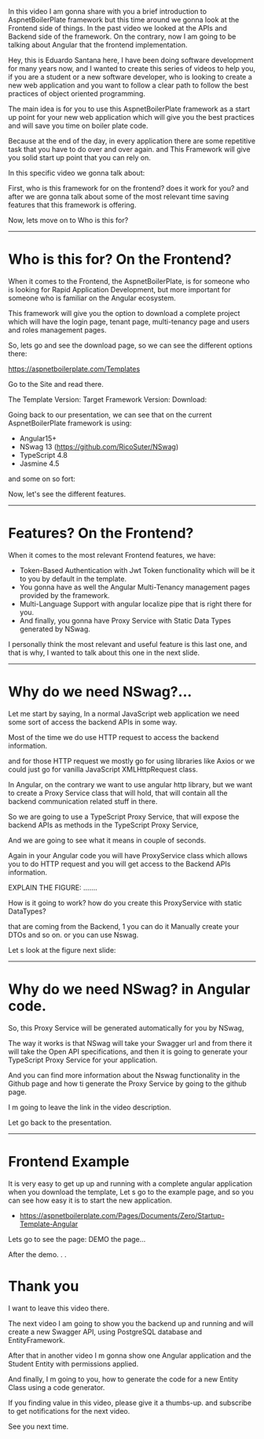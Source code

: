 In this video I am gonna share with you a brief introduction to AspnetBoilerPlate framework but this time around we gonna look at the Frontend side of things.
In the past video we looked at the APIs and Backend side of the framework. On the contrary, now I am going to be talking about Angular that the frontend implementation.

Hey, this is Eduardo Santana here, I have been doing software development for many years now, and I wanted to create this series of videos to help you, if you are a student or a new software developer, who is looking to create a new web application and you want to follow a clear path to follow the best practices of object oriented programming.

The main idea is for you to use this AspnetBoilerPlate framework as a start up point for your new web application which will give you the best practices and will save you time on boiler plate code.

Because at the end of the day, in every application there are some repetitive task that you have to do over and over again. and This Framework will give you solid start up point that you can rely on.

In this specific video we gonna talk about:

First, who is this framework for on the frontend? does it work for you? and after we are gonna talk about some of the most relevant time saving features that this framework is offering.

Now, lets move on to Who is this for?

---

# Who is this for? On the Frontend?

When it comes to the Frontend, the AspnetBoilerPlate, is for someone who is looking for Rapid Application Development, but more important for someone who is familiar on the Angular ecosystem.

This framework will give you the option to download a complete project which will have the login page, tenant page, multi-tenancy page and users and roles management pages.

So, lets go and see the download page, so we can see the different options there:

https://aspnetboilerplate.com/Templates

Go to the Site and read there.

The Template Version:
Target Framework Version:
Download:

Going back to our presentation, we can see that on the current AspnetBoilerPlate framework is using:

- Angular15+
- NSwag 13 (https://github.com/RicoSuter/NSwag)
- TypeScript 4.8
- Jasmine 4.5

and some on so fort:

Now, let's see the different features.

---

# Features? On the Frontend?

When it comes to the most relevant Frontend features, we have:

- Token-Based Authentication with Jwt Token functionality which will be it to you by default in the template.
- You gonna have as well the Angular Multi-Tenancy management pages provided by the framework.
- Multi-Language Support with angular localize pipe that is right there for you.
- And finally, you gonna have Proxy Service with Static Data Types generated by NSwag.

I personally think the most relevant and useful feature is this last one, and that is why, I wanted to talk about this one in the next slide.

---

# Why do we need NSwag?...

Let me start by saying, In a normal JavaScript web application we need some sort of access the backend APIs in some way.

Most of the time we do use HTTP request to access the backend information.

and for those HTTP request we mostly go for using libraries like Axios or we could just go for vanilla JavaScript XMLHttpRequest class.

In Angular, on the contrary we want to use angular http library, but we want to create a Proxy Service class that will hold, that will contain all the backend communication related stuff in there.

So we are going to use a TypeScript Proxy Service, that will expose the backend APIs as methods in the TypeScript Proxy Service,

And we are going to see what it means in couple of seconds.

Again in your Angular code you will have ProxyService class which allows you to do HTTP request and you will get access to the Backend APIs information.

EXPLAIN THE FIGURE: .......

How is it going to work? how do you create this ProxyService with static DataTypes?

that are coming from the Backend, 1 you can do it Manually create your DTOs and so on. or you can use Nswag.

Let s look at the figure next slide:

---

# Why do we need NSwag? in Angular code.

So, this Proxy Service will be generated automatically for you by NSwag,

The way it works is that NSwag will take your Swagger url and from there it will take the Open API specifications, and then it is going to generate your TypeScript Proxy Service for your application.

And you can find more information about the Nswag functionality in the Github page and how ti generate the Proxy Service by going to the github page.

I m going to leave the link in the video description.

Let go back to the presentation.

---

# Frontend Example

It is very easy to get up up and running with a complete angular application when you download the template, Let s go to the example page, and so you can see how easy it is to start the new application.

- https://aspnetboilerplate.com/Pages/Documents/Zero/Startup-Template-Angular

Lets go to see the page: DEMO the page...

After the demo. . .

# Thank you

I want to leave this video there.

The next video I am going to show you the backend up and running and will create a new Swagger API, using PostgreSQL database and EntityFramework.

After that in another video I m gonna show one Angular application and the Student Entity with permissions applied.

And finally, I m going to you, how to generate the code for a new Entity Class using a code generator.

If you finding value in this video, please give it a thumbs-up. and subscribe to get notifications for the next video.

See you next time.
